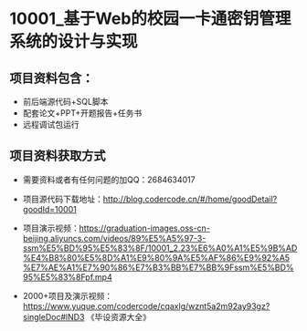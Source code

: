 # 10001_基于Web的校园一卡通密钥管理系统的设计与实现


## 项目资料包含：
* 前后端源代码+SQL脚本
* 配套论文+PPT+开题报告+任务书
* 远程调试包运行

## 项目资料获取方式
* 需要资料或者有任何问题的加QQ：2684634017

* 项目源代码下载地址：http://blog.codercode.cn/#/home/goodDetail?goodId=10001

* 项目演示视频：https://graduation-images.oss-cn-beijing.aliyuncs.com/videos/89%E5%A5%97-3-ssm%E5%BD%95%E5%83%8F/10001_2.23%E6%A0%A1%E5%9B%AD%E4%B8%80%E5%8D%A1%E9%80%9A%E5%AF%86%E9%92%A5%E7%AE%A1%E7%90%86%E7%B3%BB%E7%BB%9Fssm%E5%BD%95%E5%83%8Fpf.mp4

* 2000+项目及演示视频：https://www.yuque.com/codercode/cqaxlg/wznt5a2m92ay93gz?singleDoc#lND3 《毕设资源大全》
